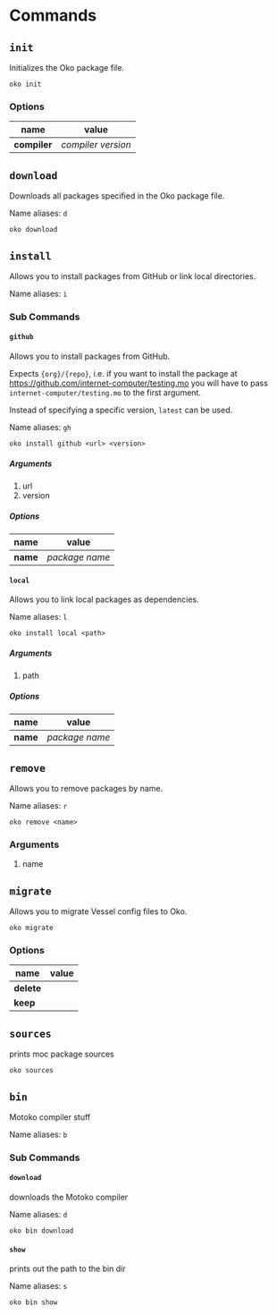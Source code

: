 # Commands

## `init`

Initializes the Oko package file.

```shell
oko init
```

### Options

|name|value|
|---|---|
|**compiler**|*compiler version*|

## `download`

Downloads all packages specified in the Oko package file.

Name aliases: `d`

```shell
oko download
```

## `install`

Allows you to install packages from GitHub or link local directories.

Name aliases: `i`

### Sub Commands

#### `github`

Allows you to install packages from GitHub.

Expects `{org}/{repo}`, i.e. if you want to install the package at https://github.com/internet-computer/testing.mo you will have to pass `internet-computer/testing.mo` to the first argument.

Instead of specifying a specific version, `latest` can be used.

Name aliases: `gh`

```shell
oko install github <url> <version>
```

##### Arguments

1. url
2. version

##### Options

|name|value|
|---|---|
|**name**|*package name*|

#### `local`

Allows you to link local packages as dependencies.

Name aliases: `l`

```shell
oko install local <path>
```

##### Arguments

1. path

##### Options

|name|value|
|---|---|
|**name**|*package name*|

## `remove`

Allows you to remove packages by name.

Name aliases: `r`

```shell
oko remove <name>
```

### Arguments

1. name

## `migrate`

Allows you to migrate Vessel config files to Oko.

```shell
oko migrate
```

### Options

|name|value|
|---|---|
|**delete**||
|**keep**||

## `sources`

prints moc package sources

```shell
oko sources
```

## `bin`

Motoko compiler stuff

Name aliases: `b`

### Sub Commands

#### `download`

downloads the Motoko compiler

Name aliases: `d`

```shell
oko bin download
```

#### `show`

prints out the path to the bin dir

Name aliases: `s`

```shell
oko bin show
```
